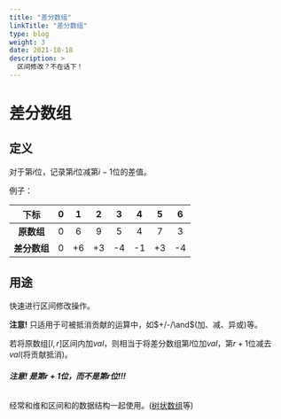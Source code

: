 ```yaml
---
title: "差分数组"
linkTitle: "差分数组"
type: blog
weight: 3
date: 2021-10-18
description: >
  区间修改？不在话下！
---
```


# 差分数组

## 定义

对于第$i$位，记录第$i$位减第$i-1$位的差值。

例子：

|     下标     |  0   |  1   |  2   |  3   |  4   |  5   |  6   |
| :----------: | :--: | :--: | :--: | :--: | :--: | :--: | :--: |
|  **原数组**  |  0   |  6   |  9   |  5   |  4   |  7   |  3   |
| **差分数组** |  0   |  +6  |  +3  |  -4  |  -1  |  +3  |  -4  |

## 用途

快速进行区间修改操作。

**注意!** 只适用于可被抵消贡献的运算中，如$+/-/\and$​(加、减、异或)等。

若将原数组$[l,r]$区间内加$val$，则相当于将差分数组第$l$位加$val$，第$r+1$位减去$val$(将贡献抵消)。

###### **注意! 是第$r+1$位，而不是第$r$​位!!!**

经常和维和区间和的数据结构一起使用。([树状数组](../data数据结构/树状数组.md)等)